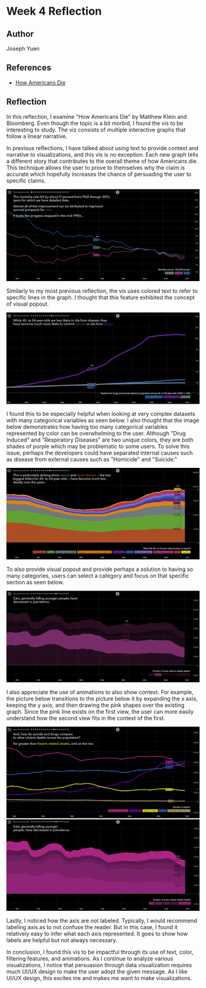 Week 4 Reflection
===

Author
---
Joseph Yuen

References
---
- [How Americans Die](https://www.bloomberg.com/graphics/dataview/how-americans-die/)

Reflection
---

In this reflection, I examine "How Americans Die" by Matthew Klein and Bloomberg. Even though the topic is a bit morbid, I found the vis to be interesting to study. The viz consists of multiple interactive graphs that follow a linear narrative.

In previous reflections, I have talked about using text to provide context and narrative to visualizations, and this vis is no exception. Each new graph tells a different story that contributes to the overall theme of how Americans die. This technique allows the user to prove to themselves why the claim is accurate which hopefully increases the chance of persuading the user to specific claims.

![Text Use](images/reflection4-4.png)

Similarly to my most previous reflection, the vis uses colored text to refer to specific lines in the graph. I thought that this feature exhibited the concept of visual popout.

![Visual Popout](images/reflection4-1.png)

I found this to be especially helpful when looking at very complex datasets with many categorical variables as seen below. I also thought that the image below demonstrates how having too many categorical variables represented by color can be overwhelming to the user. Although "Drug Induced" and "Respiratory Diseases" are two unique colors, they are both shades of purple which may be problematic to some users. To solve this issue, perhaps the developers could have separated internal causes such as disease from external causes such as "Homicide" and "Suicide." 

![Multiple Colors](images/reflection4-2.png)

To also provide visual popout and provide perhaps a solution to having so many categories, users can select a category and focus on that specific section as seen below.

![Filter](images/reflection4-3.png)

I also appreciate the use of animations to also show context. For example, the picture below transitions to the picture below it by expanding the x axis, keeping the y axis, and then drawing the pink shapes over the existing graph. Since the pink line exists on the first view, the user can more easily understand how the second view fits in the context of the first.

![Animation Part 1](images/reflection4-5.png)
![Animation Part 2](images/reflection4-6.png)

Lastly, I noticed how the axis are not labeled. Typically, I would recommend labeling axis as to not confuse the reader. But in this case, I found it relatively easy to infer what each axis represented. It goes to show how labels are helpful but not always necessary.

In conclusion, I found this vis to be impactful through its use of text, color, filtering features, and animations. As I continue to analyze various visualizations, I notice that persuasion through data visualization requires much UI/UX design to make the user adopt the given message. As I like UI/UX design, this excites me and makes me want to make visualizations.



